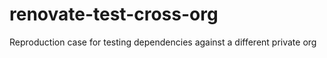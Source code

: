 # renovate-test-cross-org
Reproduction case for testing dependencies against a different private org
